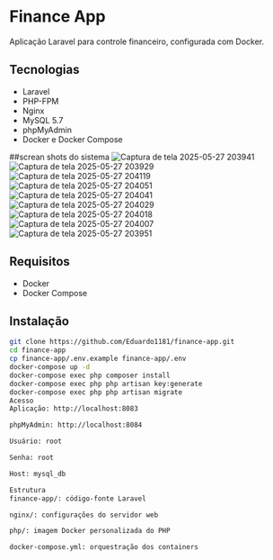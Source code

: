 # Finance App

Aplicação Laravel para controle financeiro, configurada com Docker.

## Tecnologias

- Laravel
- PHP-FPM
- Nginx
- MySQL 5.7
- phpMyAdmin
- Docker e Docker Compose

##screan shots do sistema
![Captura de tela 2025-05-27 203941](https://github.com/user-attachments/assets/d2d8e8e2-91bd-4112-9098-a9983d92b1d6)
![Captura de tela 2025-05-27 203929](https://github.com/user-attachments/assets/8ab41bfe-ea14-4c65-b872-cf98f6e3f917)
![Captura de tela 2025-05-27 204119](https://github.com/user-attachments/assets/0cdfb61e-4280-4b23-9e2e-2e9f8b1fa478)
![Captura de tela 2025-05-27 204051](https://github.com/user-attachments/assets/aacdabfc-9bfd-44f5-aef9-c9fdb3ca4260)
![Captura de tela 2025-05-27 204041](https://github.com/user-attachments/assets/da443ec2-20d6-475c-9bc3-61938049940a)
![Captura de tela 2025-05-27 204029](https://github.com/user-attachments/assets/b5ad4310-6a7e-4d1c-83cb-0e1956836ac9)
![Captura de tela 2025-05-27 204018](https://github.com/user-attachments/assets/31fdd4c6-3d61-48cb-9eb1-9f8833da023e)
![Captura de tela 2025-05-27 204007](https://github.com/user-attachments/assets/ce40bc2d-96f8-4055-bab9-d38be06bdda4)
![Captura de tela 2025-05-27 203951](https://github.com/user-attachments/assets/66b8bb34-356a-4092-8913-a06f09f74f1a)
## Requisitos
- Docker
- Docker Compose

## Instalação

```bash
git clone https://github.com/Eduardo1181/finance-app.git
cd finance-app
cp finance-app/.env.example finance-app/.env
docker-compose up -d
docker-compose exec php composer install
docker-compose exec php php artisan key:generate
docker-compose exec php php artisan migrate
Acesso
Aplicação: http://localhost:8083

phpMyAdmin: http://localhost:8084

Usuário: root

Senha: root

Host: mysql_db

Estrutura
finance-app/: código-fonte Laravel

nginx/: configurações do servidor web

php/: imagem Docker personalizada do PHP

docker-compose.yml: orquestração dos containers
